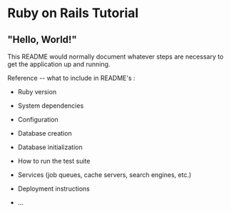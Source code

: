 # Ruby on Rails Tutorial
## "Hello, World!"

This README would normally document whatever steps are necessary to get the
application up and running.

Reference -- what to include in README's :

* Ruby version

* System dependencies

* Configuration

* Database creation

* Database initialization

* How to run the test suite

* Services (job queues, cache servers, search engines, etc.)

* Deployment instructions

* ...
